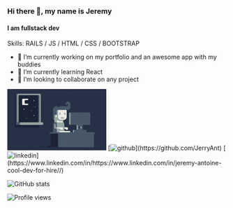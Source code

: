 ### Hi there 👋, my name is Jeremy
#### I am fullstack dev

<!-- Quick description -->
Skills: RAILS / JS / HTML / CSS / BOOTSTRAP

- 🔭  I’m currently working on my portfolio and an awesome app with my buddies
- 🌱  I’m currently learning React
- 🐜  I’m looking to collaborate on any project

<img src="https://raw.githubusercontent.com/AVS1508/AVS1508/master/assets/Night-Coding.gif" height='140'>
<!-- linkedin and github icons and links  -->
[<img src='https://cdn.jsdelivr.net/npm/simple-icons@3.0.1/icons/github.svg' alt='github' height='40'>](https://github.com/JerryAnt)  [<img src='https://cdn.jsdelivr.net/npm/simple-icons@3.0.1/icons/linkedin.svg' alt='linkedin' height='40'>](https://www.linkedin.com/in/https://www.linkedin.com/in/jeremy-antoine-cool-dev-for-hire//)

<!-- My stats -->
![GitHub stats](https://github-readme-stats.vercel.app/api?username=JerryAnt&show_icons=true&count_private=true)

<!-- My views -->
![Profile views](https://gpvc.arturio.dev/JerryAnt)
